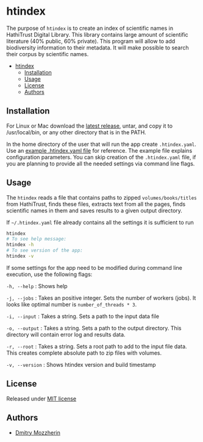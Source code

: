 # htindex

The purpose of `htindex` is to create an index of scientific names in
HathiTrust Digital Library. This library contains large amount of scientific
literature (40% public, 60% private). This program will allow to add
biodiversity information to their metadata. It will make possible to search
their corpus by scientific names.

- [htindex](#htindex)
  - [Installation](#installation)
  - [Usage](#usage)
  - [License](#license)
  - [Authors](#authors)

## Installation

For Linux or Mac download the [latest release], untar, and copy it to /usr/local/bin,
or any other directory that is in the PATH.

In the home directory of the user that will run the app create
`.htindex.yaml`. Use an [example .htindex.yaml file] for reference. The
example file explains configuration parameters. You can skip creation of the
`.htindex.yaml` file, if you are planning to provide all the needed settings
via command line flags.

## Usage

The `htindex` reads a file that contains paths to zipped
`volumes/books/titles` from HathiTrust, finds these files, extracts text from
all the pages, finds scientific names in them and saves results to a given
output directory.

If `~/.htindex.yaml` file already contains all the settings it is sufficient
to run

```bash
htindex
# To see help message:
htindex -h
# To see version of the app:
htindex -v
```

If some settings for the app need to be modified during command line
execution, use the following flags:

`-h, --help`
: Shows help

`-j, --jobs`
: Takes an positive integer. Sets the number of workers (jobs). It looks like
optimal number is `number_of_threads * 3`.

`-i, --input`
: Takes a string. Sets a path to the input data file

`-o, --output`
: Takes a string. Sets a path to the output directory. This directory will
contain error log and results data.

`-r, --root`
: Takes a string. Sets a root path to add to the input file data. This creates
complete absolute path to zip files with volumes.

`-v, --version`
: Shows htindex version and build timestamp

## License
Released under [MIT license]

## Authors

- [Dmitry Mozzherin]

[Dmitry Mozzherin]: https://gitlab.com/dimus
[example .htindex.yaml file]: https://raw.githubusercontent.com/gnames/htindex/master/files/.htindex.yaml
[MIT license]: https://raw.githubusercontent.com/gnames/htindex/master/LICENSE
[latest release]: https://github.com/gnames/htindex/releases/latest
